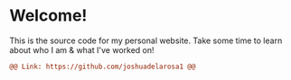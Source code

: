 # Welcome!

This is the source code for my personal website.
Take some time to learn about who I am & what I've worked on!

```diff
@@ Link: https://github.com/joshuadelarosa1 @@
```
